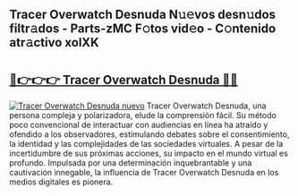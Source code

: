 ## Tracer Overwatch Desnuda N𝚞𝚎vos desn𝚞dos filtr𝚊dos - Parts-zMC F𝚘tos vid𝚎o - C𝚘ntenido atr𝚊ctivo xolXK

# <h2><a href="http://mb0082s.tromn.icu/?c=Tracer+Overwatch+Desnuda">🔗👉👉👉 Tracer Overwatch Desnuda 🔗🔗</a></h2>

[![Tracer Overwatch Desnuda nuevo](https://i.imgur.com/pEAQMta.gif)](http://mb0082s.tromn.icu/?c=Tracer+Overwatch+Desnuda)
Tracer Overwatch Desnuda, una persona compleja y polarizadora, elude la comprensión fácil. Su método poco convencional de interactuar con audiencias en línea ha atraído y ofendido a los observadores, estimulando debates sobre el consentimiento, la identidad y las complejidades de las sociedades virtuales. A pesar de la incertidumbre de sus próximas acciones, su impacto en el mundo virtual es profundo. Impulsada por una determinación inquebrantable y una cautivación innegable, la influencia de Tracer Overwatch Desnuda en los medios digitales es pionera.

